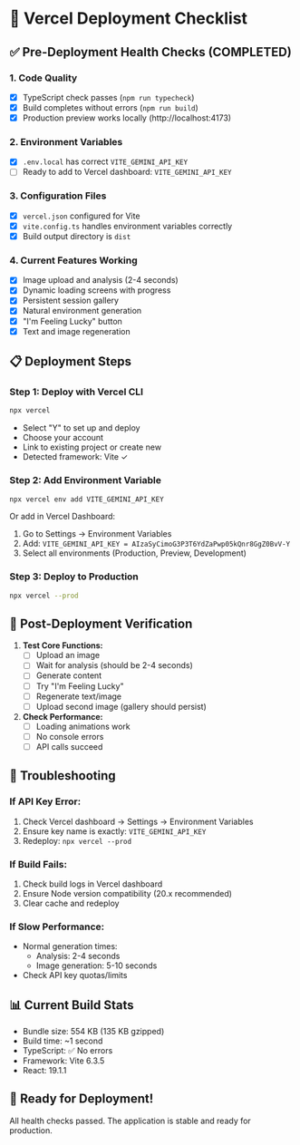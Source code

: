 # 🚀 Vercel Deployment Checklist

## ✅ Pre-Deployment Health Checks (COMPLETED)

### 1. Code Quality
- [x] TypeScript check passes (`npm run typecheck`)
- [x] Build completes without errors (`npm run build`)
- [x] Production preview works locally (http://localhost:4173)

### 2. Environment Variables
- [x] `.env.local` has correct `VITE_GEMINI_API_KEY`
- [ ] Ready to add to Vercel dashboard: `VITE_GEMINI_API_KEY`

### 3. Configuration Files
- [x] `vercel.json` configured for Vite
- [x] `vite.config.ts` handles environment variables correctly
- [x] Build output directory is `dist`

### 4. Current Features Working
- [x] Image upload and analysis (2-4 seconds)
- [x] Dynamic loading screens with progress
- [x] Persistent session gallery
- [x] Natural environment generation
- [x] "I'm Feeling Lucky" button
- [x] Text and image regeneration

## 📋 Deployment Steps

### Step 1: Deploy with Vercel CLI
```bash
npx vercel
```
- Select "Y" to set up and deploy
- Choose your account
- Link to existing project or create new
- Detected framework: Vite ✓

### Step 2: Add Environment Variable
```bash
npx vercel env add VITE_GEMINI_API_KEY
```
Or add in Vercel Dashboard:
1. Go to Settings → Environment Variables
2. Add: `VITE_GEMINI_API_KEY = AIzaSyCimoG3P3T6YdZaPwp05kQnr8GgZ0BvV-Y`
3. Select all environments (Production, Preview, Development)

### Step 3: Deploy to Production
```bash
npx vercel --prod
```

## 🎯 Post-Deployment Verification

1. **Test Core Functions:**
   - [ ] Upload an image
   - [ ] Wait for analysis (should be 2-4 seconds)
   - [ ] Generate content
   - [ ] Try "I'm Feeling Lucky"
   - [ ] Regenerate text/image
   - [ ] Upload second image (gallery should persist)

2. **Check Performance:**
   - [ ] Loading animations work
   - [ ] No console errors
   - [ ] API calls succeed

## 🔧 Troubleshooting

### If API Key Error:
1. Check Vercel dashboard → Settings → Environment Variables
2. Ensure key name is exactly: `VITE_GEMINI_API_KEY`
3. Redeploy: `npx vercel --prod`

### If Build Fails:
1. Check build logs in Vercel dashboard
2. Ensure Node version compatibility (20.x recommended)
3. Clear cache and redeploy

### If Slow Performance:
- Normal generation times:
  - Analysis: 2-4 seconds
  - Image generation: 5-10 seconds
- Check API key quotas/limits

## 📊 Current Build Stats
- Bundle size: 554 KB (135 KB gzipped)
- Build time: ~1 second
- TypeScript: ✅ No errors
- Framework: Vite 6.3.5
- React: 19.1.1

## 🎉 Ready for Deployment!
All health checks passed. The application is stable and ready for production.